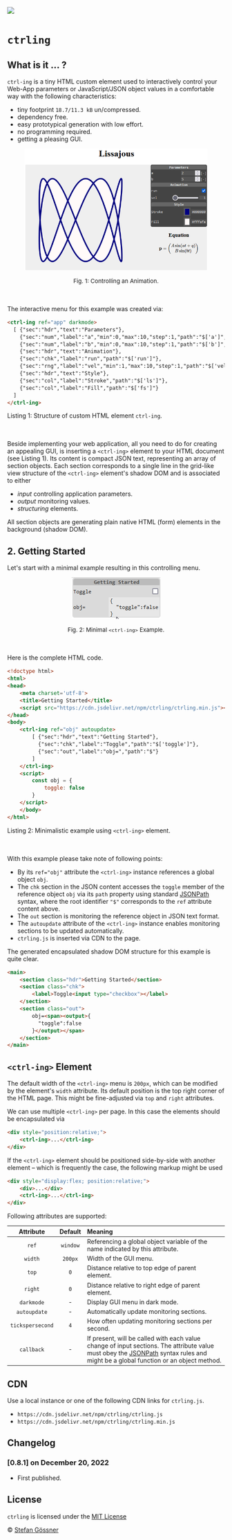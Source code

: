 [![](https://data.jsdelivr.com/v1/package/npm/ctrling/badge)](https://www.jsdelivr.com/package/npm/ctrling)
# `ctrling`

## What is it ... ?

`ctrl-ing` is a tiny HTML custom element used to interactively control your Web-App parameters or JavaScript/JSON object values in a comfortable way with the following characteristics:

* tiny footprint `18.7/11.3 kB` un/compressed.
* dependency free.
* easy prototypical generation with low effort.
* no programming required.
* getting a pleasing GUI.

<figure style="text-align:center"> 
   <img src="./docs/lissajous.gif">
</figure>  
<figcaption style="font-size:0.95em;text-align:center">Fig. 1: Controlling an Animation.</figcaption><br><br>

The interactive menu for this example was created via:

```html
<ctrl-ing ref="app" darkmode>
  [ {"sec":"hdr","text":"Parameters"},
    {"sec":"num","label":"a","min":0,"max":10,"step":1,"path":"$['a']","unit":"[-]"},
    {"sec":"num","label":"b","min":0,"max":10,"step":1,"path":"$['b']","unit":"[-]"},
    {"sec":"hdr","text":"Animation"},
    {"sec":"chk","label":"run","path":"$['run']"},
    {"sec":"rng","label":"vel","min":1,"max":10,"step":1,"path":"$['vel']"},
    {"sec":"hdr","text":"Style"},
    {"sec":"col","label":"Stroke","path":"$['ls']"},
    {"sec":"col","label":"Fill","path":"$['fs']"}
  ]
</ctrl-ing>
```
<figcaption>Listing 1: Structure of custom HTML element <code>ctrl-ing</code>.</figcaption><br><br>

Beside implementing your web application, all you need to do for creating an appealing GUI, is inserting a `<ctrl-ing>` element to your HTML document (see Listing 1). Its content is compact JSON text, representing an array of section objects. Each section corresponds to a single line in the grid-like view structure of the `<ctrl-ing>` element's shadow DOM and is associated to either

* *input* controlling application parameters.
* *output* monitoring values.
* *structuring* elements.

All section objects are generating plain native HTML (form) elements in the background (shadow DOM). 

## 2. Getting Started

Let's start with a minimal example resulting in this controlling menu.

<figure style="text-align:center"> 
   <img src="./docs/gettingstarted.gif">
</figure>  
<figcaption style="font-size:0.95em;text-align:center">Fig. 2: Minimal <code>&lt;ctrl-ing&gt;</code> Example.</figcaption><br><br>

Here is the complete HTML code.

```html
<!doctype html>
<html>
<head>
    <meta charset='utf-8'>
    <title>Getting Started</title>
    <script src="https://cdn.jsdelivr.net/npm/ctrling/ctrling.min.js"></script>
</head>
<body>
    <ctrl-ing ref="obj" autoupdate>
        [ {"sec":"hdr","text":"Getting Started"},
          {"sec":"chk","label":"Toggle","path":"$['toggle']"},
          {"sec":"out","label":"obj=","path":"$"}
        ]
    </ctrl-ing>
    <script>
        const obj = {
            toggle: false
        }
    </script>
    </body>
</html>
```
<figcaption>Listing 2: Minimalistic example using <code>&lt;ctrl-ing&gt;</code> element.</figcaption><br><br>

With this example please take note of following points:

* By its `ref="obj"` attribute the `<ctrl-ing>` instance references a global object `obj`.
* The `chk` section in the JSON content accesses the `toggle` member of the reference object `obj` via its `path` property using standard [JSONPath](https://ietf-wg-jsonpath.github.io/draft-ietf-jsonpath-base/draft-ietf-jsonpath-base.html#name-normalized-paths) syntax, where the root identifier `"$"` corresponds to the `ref` attribute content above.
* The `out` section is monitoring the reference object in JSON text format.
* The `autoupdate` attribute of the `<ctrl-ing>` instance enables monitoring sections to be updated automatically. 
* `ctrling.js` is inserted via CDN to the page.

The generated encapsulated shadow DOM structure for this example is quite clear.

```html
<main>
    <section class="hdr">Getting Started</section>
    <section class="chk">
        <label>Toggle<input type="checkbox"></label>
    </section>
    <section class="out">
        obj=<span><output>{
          "toggle":false
        }</output></span>
    </section>
</main>
```

## `<ctrl-ing>` Element

The default width of the `<ctrl-ing>` menu is `200px`, which can be modified by the element's `width` attribute. Its default position is the top right corner of the HTML page. This might be fine-adjusted via `top` and `right` attributes.

We can use multiple `<ctrl-ing>` per page. In this case the elements should be encapsulated via 

```html
<div style="position:relative;">
    <ctrl-ing>...</ctrl-ing>
</div>
```

If the `<ctrl-ing>` element should be positioned side-by-side with another element &ndash; which is frequently the case, the following markup might be used

```html
<div style="display:flex; position:relative;">
    <div>...</div>
    <ctrl-ing>...</ctrl-ing>
</div>
```

Following attributes are supported:

| Attribute | Default | Meaning |
|:--:|:--:|:--|
|`ref`  | `window` | Referencing a global object variable of the name indicated by this attribute.  |
|`width`  | `200px` | Width of the GUI menu.  |
|`top`  | `0` | Distance relative to top edge of parent element. |
|`right`  | `0` | Distance relative to right edge of parent element. |
|`darkmode`  | - | Display GUI menu in dark mode. |
|`autoupdate`  | - | Automatically update monitoring sections. |
|`tickspersecond`  | `4` | How often updating monitoring sections per second. |
|`callback`  | - | If present, will be called with each value change of input sections. The attribute value must obey the [JSONPath](https://ietf-wg-jsonpath.github.io/draft-ietf-jsonpath-base/draft-ietf-jsonpath-base.html#name-normalized-paths) syntax rules and might be a global function or an object method. |




## CDN

Use a local instance or one of the following CDN links for `ctrling.js`.
* `https://cdn.jsdelivr.net/npm/ctrling/ctrling.js`
* `https://cdn.jsdelivr.net/npm/ctrling/ctrling.min.js`

## Changelog

###  [0.8.1] on December 20, 2022
* First published.

## License

`ctrling` is licensed under the [MIT License](http://opensource.org/licenses/MIT)

 © [Stefan Gössner](https://github.com/goessner)
